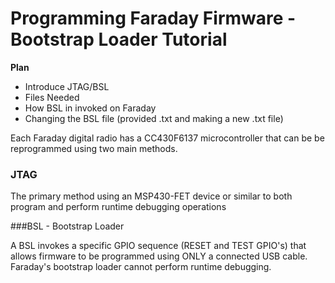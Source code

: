 # Programming Faraday Firmware - Bootstrap Loader Tutorial

**Plan**

* Introduce JTAG/BSL
* Files Needed
* How BSL in invoked on Faraday
* Changing the BSL file (provided .txt and making a new .txt file)



Each Faraday digital radio has a CC430F6137 microcontroller that can be be reprogrammed using two main methods. 

### JTAG

The primary method using an MSP430-FET device or similar to both program and perform runtime debugging operations

###BSL - Bootstrap Loader

A BSL invokes a specific GPIO sequence (RESET and TEST GPIO's) that allows firmware to be programmed using ONLY a connected USB cable. Faraday's bootstrap loader cannot perform runtime debugging.








